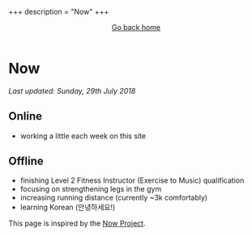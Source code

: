 +++
description = "Now"
+++
<header>
		<a href="/">Go back home</a>
	</header>
	<main>
		<h1>Now</h1>
		<p><em>Last updated: Sunday, 29th July 2018</em></p>
		<h2>Online</h2>
		<ul>
			<li>working a little each week on this site</li>
		</ul>
		<h2>Offline</h2>
		<ul>
			<li>finishing Level 2 Fitness Instructor (Exercise to Music) qualification</li>
			<li>focusing on strengthening legs in the gym</li>
			<li>increasing running distance (currently ~3k comfortably)</li>
			<li>learning Korean (<span lang="ko">안녕하세요</span>!)</li>
		</ul>
		<p>This page is inspired by the <a href="https://nownownow.com/about" target="_blank">Now Project</a>.
	</main>